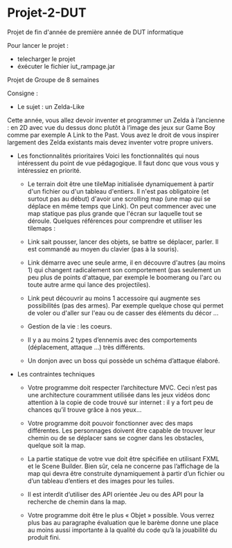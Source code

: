 # Projet-2-DUT
Projet de fin d'année de première année de DUT informatique

Pour lancer le projet : 
- telecharger le projet 
- éxécuter le fichier iut_rampage.jar

Projet de Groupe de 8 semaines 

Consigne : 

- Le sujet : un Zelda-Like

Cette année, vous allez devoir inventer et programmer un Zelda à l’ancienne : en 2D avec vue du
dessus donc plutôt à l’image des jeux sur Game Boy comme par exemple A Link to the Past. Vous
avez le droit de vous inspirer largement des Zelda existants mais devez inventer votre propre
univers. 

- Les fonctionnalités prioritaires
Voici les fonctionnalités qui nous intéressent du point de vue pédagogique. Il faut donc que vous
vous y intéressiez en priorité.

  - Le terrain doit être une tileMap initialisée dynamiquement à partir d'un fichier ou d'un
tableau d'entiers. Il n'est pas obligatoire (et surtout pas au début) d'avoir une scrolling map
(une map qui se déplace en même temps que Link). On peut commencer avec une map
statique pas plus grande que l'écran sur laquelle tout se déroule.
Quelques références pour comprendre et utiliser les tilemaps :

  - Link sait pousser, lancer des objets, se battre se déplacer, parler. Il est commandé au moyen
du clavier (pas à la souris).

  - Link démarre avec une seule arme, il en découvre d'autres (au moins 1) qui changent
radicalement son comportement (pas seulement un peu plus de points d'attaque, par exemple
le boomerang ou l'arc ou toute autre arme qui lance des projectiles).

  - Link peut découvrir au moins 1 accessoire qui augmente ses possibilités (pas des armes).
Par exemple quelque chose qui permet de voler ou d'aller sur l'eau ou de casser des éléments
du décor ...

  - Gestion de la vie : les coeurs.
  
  - Il y a au moins 2 types d’ennemis avec des comportements (déplacement, attaque …) très
différents.

  - Un donjon avec un boss qui possède un schéma d’attaque élaboré. 
  
- Les contraintes techniques

  - Votre programme doit respecter l’architecture MVC. Ceci n’est pas une architecture
couramment utilisée dans les jeux vidéos donc attention à la copie de code trouvé sur
internet : il y a fort peu de chances qu’il trouve grâce à nos yeux…

  - Votre programme doit pouvoir fonctionner avec des maps différentes. Les personnages
doivent être capable de trouver leur chemin ou de se déplacer sans se cogner dans les
obstacles, quelque soit la map.

  - La partie statique de votre vue doit être spécifiée en utilisant FXML et le Scene Builder.
Bien sûr, cela ne concerne pas l’affichage de la map qui devra être construite
dynamiquement à partir d’un fichier ou d’un tableau d’entiers et des images pour les tuiles.

  - Il est interdit d’utiliser des API orientée Jeu ou des API pour la recherche de chemin dans la
map.

  - Votre programme doit être le plus « Objet » possible. Vous verrez plus bas au paragraphe
évaluation que le barème donne une place au moins aussi importante à la qualité du code
qu’à la jouabilité du produit fini.


